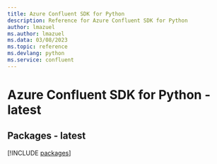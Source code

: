 ```yaml
---
title: Azure Confluent SDK for Python
description: Reference for Azure Confluent SDK for Python
author: lmazuel
ms.author: lmazuel
ms.data: 03/08/2023
ms.topic: reference
ms.devlang: python
ms.service: confluent
---
```

# Azure Confluent SDK for Python - latest
## Packages - latest
[!INCLUDE [packages](confluent-index.md)]
